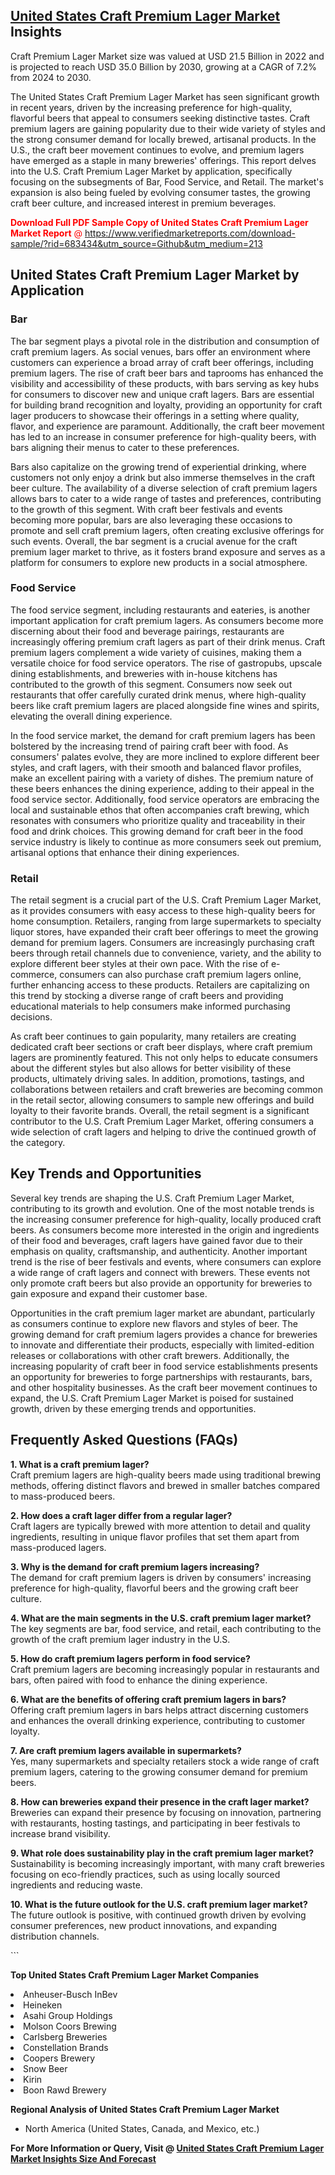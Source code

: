<h2><a href="https://www.verifiedmarketreports.com/download-sample/?rid=683434&amp;utm_source=Github&amp;utm_medium=213" target="_blank">United States Craft Premium Lager Market</a> Insights</h2><p>Craft Premium Lager Market size was valued at USD 21.5 Billion in 2022 and is projected to reach USD 35.0 Billion by 2030, growing at a CAGR of 7.2% from 2024 to 2030.</p><p><p>The United States Craft Premium Lager Market has seen significant growth in recent years, driven by the increasing preference for high-quality, flavorful beers that appeal to consumers seeking distinctive tastes. Craft premium lagers are gaining popularity due to their wide variety of styles and the strong consumer demand for locally brewed, artisanal products. In the U.S., the craft beer movement continues to evolve, and premium lagers have emerged as a staple in many breweries' offerings. This report delves into the U.S. Craft Premium Lager Market by application, specifically focusing on the subsegments of Bar, Food Service, and Retail. The market's expansion is also being fueled by evolving consumer tastes, the growing craft beer culture, and increased interest in premium beverages.<p><span class=""><span style="color: #ff0000;"><strong>Download Full PDF Sample Copy of United States Craft Premium Lager Market Report</strong> @ </span><a href="https://www.verifiedmarketreports.com/download-sample/?rid=683434&amp;utm_source=Github&amp;utm_medium=213" target="_blank">https://www.verifiedmarketreports.com/download-sample/?rid=683434&amp;utm_source=Github&amp;utm_medium=213</a></span></p></p><h2>United States Craft Premium Lager Market by Application</h2><h3>Bar</h3><p>The bar segment plays a pivotal role in the distribution and consumption of craft premium lagers. As social venues, bars offer an environment where customers can experience a broad array of craft beer offerings, including premium lagers. The rise of craft beer bars and taprooms has enhanced the visibility and accessibility of these products, with bars serving as key hubs for consumers to discover new and unique craft lagers. Bars are essential for building brand recognition and loyalty, providing an opportunity for craft lager producers to showcase their offerings in a setting where quality, flavor, and experience are paramount. Additionally, the craft beer movement has led to an increase in consumer preference for high-quality beers, with bars aligning their menus to cater to these preferences.<p>Bars also capitalize on the growing trend of experiential drinking, where customers not only enjoy a drink but also immerse themselves in the craft beer culture. The availability of a diverse selection of craft premium lagers allows bars to cater to a wide range of tastes and preferences, contributing to the growth of this segment. With craft beer festivals and events becoming more popular, bars are also leveraging these occasions to promote and sell craft premium lagers, often creating exclusive offerings for such events. Overall, the bar segment is a crucial avenue for the craft premium lager market to thrive, as it fosters brand exposure and serves as a platform for consumers to explore new products in a social atmosphere.</p><h3>Food Service</h3><p>The food service segment, including restaurants and eateries, is another important application for craft premium lagers. As consumers become more discerning about their food and beverage pairings, restaurants are increasingly offering premium craft lagers as part of their drink menus. Craft premium lagers complement a wide variety of cuisines, making them a versatile choice for food service operators. The rise of gastropubs, upscale dining establishments, and breweries with in-house kitchens has contributed to the growth of this segment. Consumers now seek out restaurants that offer carefully curated drink menus, where high-quality beers like craft premium lagers are placed alongside fine wines and spirits, elevating the overall dining experience.<p>In the food service market, the demand for craft premium lagers has been bolstered by the increasing trend of pairing craft beer with food. As consumers' palates evolve, they are more inclined to explore different beer styles, and craft lagers, with their smooth and balanced flavor profiles, make an excellent pairing with a variety of dishes. The premium nature of these beers enhances the dining experience, adding to their appeal in the food service sector. Additionally, food service operators are embracing the local and sustainable ethos that often accompanies craft brewing, which resonates with consumers who prioritize quality and traceability in their food and drink choices. This growing demand for craft beer in the food service industry is likely to continue as more consumers seek out premium, artisanal options that enhance their dining experiences.</p><h3>Retail</h3><p>The retail segment is a crucial part of the U.S. Craft Premium Lager Market, as it provides consumers with easy access to these high-quality beers for home consumption. Retailers, ranging from large supermarkets to specialty liquor stores, have expanded their craft beer offerings to meet the growing demand for premium lagers. Consumers are increasingly purchasing craft beers through retail channels due to convenience, variety, and the ability to explore different beer styles at their own pace. With the rise of e-commerce, consumers can also purchase craft premium lagers online, further enhancing access to these products. Retailers are capitalizing on this trend by stocking a diverse range of craft beers and providing educational materials to help consumers make informed purchasing decisions.<p>As craft beer continues to gain popularity, many retailers are creating dedicated craft beer sections or craft beer displays, where craft premium lagers are prominently featured. This not only helps to educate consumers about the different styles but also allows for better visibility of these products, ultimately driving sales. In addition, promotions, tastings, and collaborations between retailers and craft breweries are becoming common in the retail sector, allowing consumers to sample new offerings and build loyalty to their favorite brands. Overall, the retail segment is a significant contributor to the U.S. Craft Premium Lager Market, offering consumers a wide selection of craft lagers and helping to drive the continued growth of the category.</p><h2>Key Trends and Opportunities</h2><p>Several key trends are shaping the U.S. Craft Premium Lager Market, contributing to its growth and evolution. One of the most notable trends is the increasing consumer preference for high-quality, locally produced craft beers. As consumers become more interested in the origin and ingredients of their food and beverages, craft lagers have gained favor due to their emphasis on quality, craftsmanship, and authenticity. Another important trend is the rise of beer festivals and events, where consumers can explore a wide range of craft lagers and connect with brewers. These events not only promote craft beers but also provide an opportunity for breweries to gain exposure and expand their customer base.</p><p>Opportunities in the craft premium lager market are abundant, particularly as consumers continue to explore new flavors and styles of beer. The growing demand for craft premium lagers provides a chance for breweries to innovate and differentiate their products, especially with limited-edition releases or collaborations with other craft brewers. Additionally, the increasing popularity of craft beer in food service establishments presents an opportunity for breweries to forge partnerships with restaurants, bars, and other hospitality businesses. As the craft beer movement continues to expand, the U.S. Craft Premium Lager Market is poised for sustained growth, driven by these emerging trends and opportunities.</p><h2>Frequently Asked Questions (FAQs)</h2><p><strong>1. What is a craft premium lager?</strong><br> Craft premium lagers are high-quality beers made using traditional brewing methods, offering distinct flavors and brewed in smaller batches compared to mass-produced beers.</p><p><strong>2. How does a craft lager differ from a regular lager?</strong><br> Craft lagers are typically brewed with more attention to detail and quality ingredients, resulting in unique flavor profiles that set them apart from mass-produced lagers.</p><p><strong>3. Why is the demand for craft premium lagers increasing?</strong><br> The demand for craft premium lagers is driven by consumers' increasing preference for high-quality, flavorful beers and the growing craft beer culture.</p><p><strong>4. What are the main segments in the U.S. craft premium lager market?</strong><br> The key segments are bar, food service, and retail, each contributing to the growth of the craft premium lager industry in the U.S.</p><p><strong>5. How do craft premium lagers perform in food service?</strong><br> Craft premium lagers are becoming increasingly popular in restaurants and bars, often paired with food to enhance the dining experience.</p><p><strong>6. What are the benefits of offering craft premium lagers in bars?</strong><br> Offering craft premium lagers in bars helps attract discerning customers and enhances the overall drinking experience, contributing to customer loyalty.</p><p><strong>7. Are craft premium lagers available in supermarkets?</strong><br> Yes, many supermarkets and specialty retailers stock a wide range of craft premium lagers, catering to the growing consumer demand for premium beers.</p><p><strong>8. How can breweries expand their presence in the craft lager market?</strong><br> Breweries can expand their presence by focusing on innovation, partnering with restaurants, hosting tastings, and participating in beer festivals to increase brand visibility.</p><p><strong>9. What role does sustainability play in the craft premium lager market?</strong><br> Sustainability is becoming increasingly important, with many craft breweries focusing on eco-friendly practices, such as using locally sourced ingredients and reducing waste.</p><p><strong>10. What is the future outlook for the U.S. craft premium lager market?</strong><br> The future outlook is positive, with continued growth driven by evolving consumer preferences, new product innovations, and expanding distribution channels.</p>```</p><p><strong>Top United States Craft Premium Lager Market Companies</strong></p><div data-test-id=""><p><li>Anheuser-Busch InBev</li><li> Heineken</li><li> Asahi Group Holdings</li><li> Molson Coors Brewing</li><li> Carlsberg Breweries</li><li> Constellation Brands</li><li> Coopers Brewery</li><li> Snow Beer</li><li> Kirin</li><li> Boon Rawd Brewery</li></p><div><strong>Regional Analysis of&nbsp;United States Craft Premium Lager Market</strong></div><ul><li dir="ltr"><p dir="ltr">North America&nbsp;(United States, Canada, and Mexico, etc.)</p></li></ul><p><strong>For More Information or Query, Visit @&nbsp;</strong><strong><a href="https://www.verifiedmarketreports.com/product/craft-premium-lager-market/?utm_source=Github&amp;utm_medium=213" target="_blank">United States Craft Premium Lager Market Insights Size And Forecast</a></strong></p></div>
